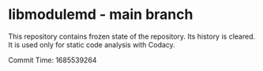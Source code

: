 # libmodulemd - main branch

This repository contains frozen state of the repository.
Its history is cleared. It is used only for static code
analysis with Codacy.

Commit Time: 1685539264